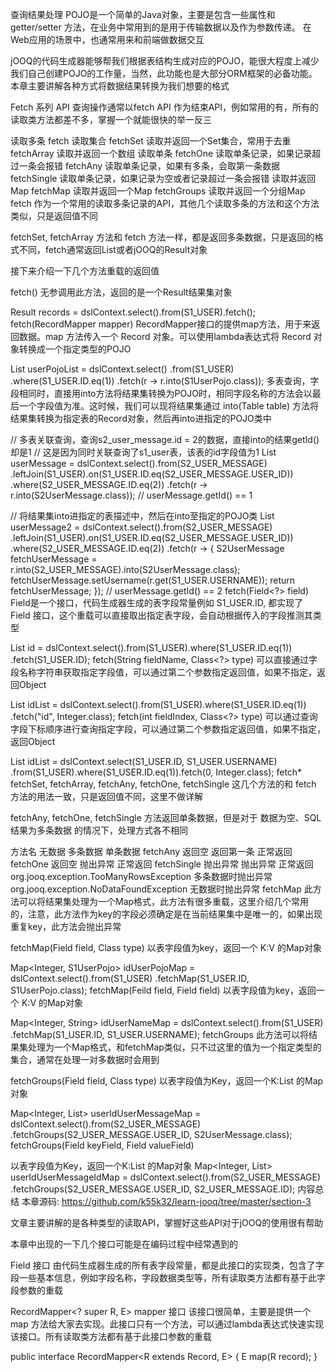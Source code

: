 查询结果处理
POJO是一个简单的Java对象，主要是包含一些属性和 getter/setter 方法，在业务中常用到的是用于传输数据以及作为参数传递。 在Web应用的场景中，也通常用来和前端做数据交互

jOOQ的代码生成器能够帮我们根据表结构生成对应的POJO，能很大程度上减少我们自己创建POJO的工作量，当然，此功能也是大部分ORM框架的必备功能。本章主要讲解各种方式将数据结果转换为我们想要的格式

Fetch 系列 API
查询操作通常以fetch API 作为结束API，例如常用的有，所有的读取类方法都差不多，掌握一个就能很快的举一反三

读取多条
fetch 读取集合
fetchSet 读取并返回一个Set集合，常用于去重
fetchArray 读取并返回一个数组
读取单条
fetchOne 读取单条记录，如果记录超过一条会报错
fetchAny 读取单条记录，如果有多条，会取第一条数据
fetchSingle 读取单条记录，如果记录为空或者记录超过一条会报错
读取并返回Map
fetchMap 读取并返回一个Map
fetchGroups 读取并返回一个分组Map
fetch
作为一个常用的读取多条记录的API，其他几个读取多条的方法和这个方法类似，只是返回值不同

fetchSet, fetchArray 方法和 fetch 方法一样，都是返回多条数据，只是返回的格式不同，fetch通常返回List或者jOOQ的Result对象

接下来介绍一下几个方法重载的返回值

fetch()
无参调用此方法，返回的是一个Result<Record>结果集对象

Result<Record> records = dslContext.select().from(S1_USER).fetch();
fetch(RecordMapper mapper)
RecordMapper接口的提供map方法，用于来返回数据。map 方法传入一个 Record 对象。可以使用lambda表达式将 Record 对象转换成一个指定类型的POJO

List<S1UserPojo> userPojoList = dslContext.select()
            .from(S1_USER)
            .where(S1_USER.ID.eq(1))
            .fetch(r -> r.into(S1UserPojo.class));
多表查询，字段相同时，直接用into方法将结果集转换为POJO时，相同字段名称的方法会以最后一个字段值为准。这时候，我们可以现将结果集通过 into(Table table) 方法将结果集转换为指定表的Record对象，然后再into进指定的POJO类中

// 多表关联查询，查询s2_user_message.id = 2的数据，直接into的结果getId()却是1
// 这是因为同时关联查询了s1_user表，该表的id字段值为1
List<S2UserMessage> userMessage = dslContext.select().from(S2_USER_MESSAGE)
        .leftJoin(S1_USER).on(S1_USER.ID.eq(S2_USER_MESSAGE.USER_ID))
        .where(S2_USER_MESSAGE.ID.eq(2))
        .fetch(r -> r.into(S2UserMessage.class));
// userMessage.getId() == 1

// 将结果集into进指定的表描述中，然后在into至指定的POJO类
List<S2UserMessage> userMessage2 = dslContext.select().from(S2_USER_MESSAGE)
        .leftJoin(S1_USER).on(S1_USER.ID.eq(S2_USER_MESSAGE.USER_ID))
        .where(S2_USER_MESSAGE.ID.eq(2))
        .fetch(r -> {
            S2UserMessage fetchUserMessage = r.into(S2_USER_MESSAGE).into(S2UserMessage.class);
            fetchUserMessage.setUsername(r.get(S1_USER.USERNAME));
            return fetchUserMessage;
        });
// userMessage.getId() == 2
fetch(Field<?> field)
Field是一个接口，代码生成器生成的表字段常量例如 S1_USER.ID, 都实现了 Field 接口，这个重载可以直接取出指定表字段，会自动根据传入的字段推测其类型

List<Integer> id = dslContext.select().from(S1_USER).where(S1_USER.ID.eq(1))
        .fetch(S1_USER.ID);
fetch(String fieldName, Class<?> type)
可以直接通过字段名称字符串获取指定字段值，可以通过第二个参数指定返回值，如果不指定，返回Object

List<Integer> idList = dslContext.select().from(S1_USER).where(S1_USER.ID.eq(1))
        .fetch("id", Integer.class);
fetch(int fieldIndex, Class<?> type)
可以通过查询字段下标顺序进行查询指定字段，可以通过第二个参数指定返回值，如果不指定，返回Object

List<Integer> idList = dslContext.select(S1_USER.ID, S1_USER.USERNAME)
        .from(S1_USER).where(S1_USER.ID.eq(1)).fetch(0, Integer.class);
fetch*
fetchSet, fetchArray, fetchAny, fetchOne, fetchSingle 这几个方法的和 fetch 方法的用法一致，只是返回值不同，这里不做详解

fetchAny, fetchOne, fetchSingle 方法返回单条数据，但是对于 数据为空、SQL结果为多条数据 的情况下，处理方式各不相同

方法名	无数据	多条数据	单条数据
fetchAny	返回空	返回第一条	正常返回
fetchOne	返回空	抛出异常	正常返回
fetchSingle	抛出异常	抛出异常	正常返回
org.jooq.exception.TooManyRowsException 多条数据时抛出异常
org.jooq.exception.NoDataFoundException 无数据时抛出异常
fetchMap
此方法可以将结果集处理为一个Map格式，此方法有很多重载，这里介绍几个常用的，注意，此方法作为key的字段必须确定是在当前结果集中是唯一的，如果出现重复key，此方法会抛出异常

fetchMap(Field<K> field, Class<V> type)
以表字段值为key，返回一个 K:V 的Map对象

Map<Integer, S1UserPojo> idUserPojoMap = dslContext.select().from(S1_USER)
                .fetchMap(S1_USER.ID, S1UserPojo.class);
fetchMap(Feild<K> field, Field<V> field)
以表字段值为key，返回一个 K:V 的Map对象

Map<Integer, String> idUserNameMap = dslContext.select().from(S1_USER)
                .fetchMap(S1_USER.ID, S1_USER.USERNAME);
fetchGroups
此方法可以将结果集处理为一个Map格式，和fetchMap类似，只不过这里的值为一个指定类型的集合，通常在处理一对多数据时会用到

fetchGroups(Field<K> field, Class<V> type)
以表字段值为Key，返回一个K:List<V> 的Map对象

Map<Integer, List<S2UserMessage>> userIdUserMessageMap = dslContext.select().from(S2_USER_MESSAGE)
                .fetchGroups(S2_USER_MESSAGE.USER_ID, S2UserMessage.class);
fetchGroups(Field<K> keyField, Field<V> valueField)

以表字段值为Key，返回一个K:List<V> 的Map对象
Map<Integer, List<Integer>> userIdUserMessageIdMap = dslContext.select().from(S2_USER_MESSAGE)
                .fetchGroups(S2_USER_MESSAGE.USER_ID, S2_USER_MESSAGE.ID);
内容总结
本章源码: https://github.com/k55k32/learn-jooq/tree/master/section-3

文章主要讲解的是各种类型的读取API，掌握好这些API对于jOOQ的使用很有帮助

本章中出现的一下几个接口可能是在编码过程中经常遇到的

Field<T> 接口
由代码生成器生成的所有表字段常量，都是此接口的实现类，包含了字段一些基本信息，例如字段名称，字段数据类型等，所有读取类方法都有基于此字段参数的重载

RecordMapper<? super R, E> mapper 接口
该接口很简单，主要是提供一个 map 方法给大家去实现。此接口只有一个方法，可以通过lambda表达式快速实现该接口。所有读取类方法都有基于此接口参数的重载

public interface RecordMapper<R extends Record, E> {
    E map(R record);
}
